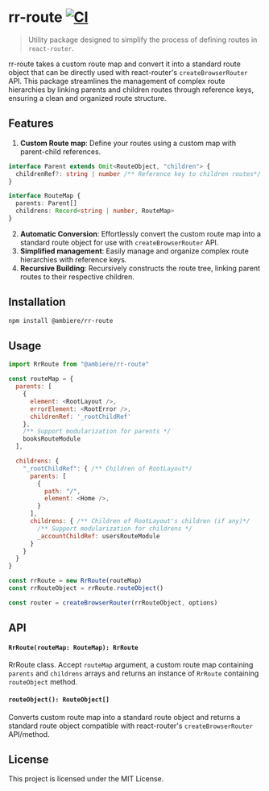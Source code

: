 # rr-route [![CI](https://github.com/ambiere/rr-route/actions/workflows/main.yml/badge.svg)](https://github.com/ambiere/rr-route/actions/workflows/main.yml)

> Utility package designed to simplify the process of defining routes in `react-router`.

rr-route takes a custom route map and convert it into a standard route object that can be directly
used with react-router's `createBrowserRouter` API. This package streamlines the management of complex
route hierarchies by linking parents and children routes through reference keys, ensuring a clean and
organized route structure.

## Features

1. **Custom Route map**: Define your routes using a custom map with parent-child references.

```ts
interface Parent extends Omit<RouteObject, "children"> {
  childrenRef?: string | number /** Reference key to children routes*/
}

interface RouteMap {
  parents: Parent[]
  childrens: Record<string | number, RouteMap>
}
```
2. **Automatic Conversion**: Effortlessly convert the custom route map into a standard route object for use with `createBrowserRouter` API.
3. **Simplified management**: Easily manage and organize complex route hierarchies with reference keys.
4. **Recursive Building**: Recursively constructs the route tree, linking parent routes to their respective children.

## Installation

```bash
npm install @ambiere/rr-route

```

## Usage

```js
import RrRoute from "@ambiere/rr-route"

const routeMap = {
  parents: [
    {
      element: <RootLayout />,
      errorElement: <RootError />,
      childrenRef: '_rootChildRef'
    },
    /** Support modularization for parents */
    booksRouteModule
  ],

  childrens: {
    "_rootChildRef": { /** Children of RootLayout*/
      parents: [
        {
          path: "/",
          element: <Home />,
        }
      ],
      childrens: { /** Children of RootLayout's children (if any)*/
        /** Support modularization for childrens */
        _accountChildRef: usersRouteModule
      }
    }
  }
}

const rrRoute = new RrRoute(routeMap)
const rrRouteObject = rrRoute.routeObject()

const router = createBrowserRouter(rrRouteObject, options)
```

## API

#### `RrRoute(routeMap: RouteMap): RrRoute`
RrRoute class. Accept `routeMap` argument, a custom route map containing `parents` and `childrens` arrays and
returns an instance of `RrRoute` containing `routeObject` method.

#### `routeObject(): RouteObject[]`
Converts custom route map into a standard route object and returns a standard route object compatible with react-router's `createBrowserRouter` API/method.

## License

This project is licensed under the MIT License.


